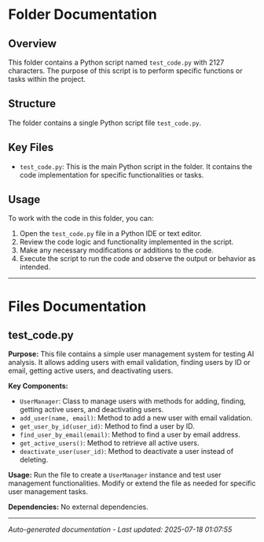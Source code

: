 # Folder Documentation

## Overview
This folder contains a Python script named `test_code.py` with 2127 characters. The purpose of this script is to perform specific functions or tasks within the project.

## Structure
The folder contains a single Python script file `test_code.py`.

## Key Files
- `test_code.py`: This is the main Python script in the folder. It contains the code implementation for specific functionalities or tasks.

## Usage
To work with the code in this folder, you can:
1. Open the `test_code.py` file in a Python IDE or text editor.
2. Review the code logic and functionality implemented in the script.
3. Make any necessary modifications or additions to the code.
4. Execute the script to run the code and observe the output or behavior as intended.

---

# Files Documentation

## test_code.py

**Purpose:** This file contains a simple user management system for testing AI analysis. It allows adding users with email validation, finding users by ID or email, getting active users, and deactivating users.

**Key Components:**
- `UserManager`: Class to manage users with methods for adding, finding, getting active users, and deactivating users.
- `add_user(name, email)`: Method to add a new user with email validation.
- `get_user_by_id(user_id)`: Method to find a user by ID.
- `find_user_by_email(email)`: Method to find a user by email address.
- `get_active_users()`: Method to retrieve all active users.
- `deactivate_user(user_id)`: Method to deactivate a user instead of deleting.

**Usage:** Run the file to create a `UserManager` instance and test user management functionalities. Modify or extend the file as needed for specific user management tasks.

**Dependencies:** No external dependencies.

---
*Auto-generated documentation - Last updated: 2025-07-18 01:07:55*
